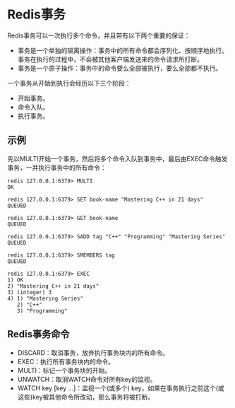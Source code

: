 # Redis事务
Redis事务可以一次执行多个命令，并且带有以下两个重要的保证：

* 事务是一个单独的隔离操作：事务中的所有命令都会序列化、按顺序地执行。事务在执行的过程中，不会被其他客户端发送来的命令请求所打断。
* 事务是一个原子操作：事务中的命令要么全部被执行，要么全部都不执行。

一个事务从开始到执行会经历以下三个阶段：

* 开始事务。
* 命令入队。
* 执行事务。

## 示例
先以MULTI开始一个事务，然后将多个命令入队到事务中，最后由EXEC命令触发事务，一并执行事务中的所有命令：

```
redis 127.0.0.1:6379> MULTI
OK

redis 127.0.0.1:6379> SET book-name "Mastering C++ in 21 days"
QUEUED

redis 127.0.0.1:6379> GET book-name
QUEUED

redis 127.0.0.1:6379> SADD tag "C++" "Programming" "Mastering Series"
QUEUED

redis 127.0.0.1:6379> SMEMBERS tag
QUEUED

redis 127.0.0.1:6379> EXEC
1) OK
2) "Mastering C++ in 21 days"
3) (integer) 3
4) 1) "Mastering Series"
   2) "C++"
   3) "Programming"

```
## Redis事务命令
* DISCARD：取消事务，放弃执行事务块内的所有命令。
* EXEC：执行所有事务块内的命令。
* MULTI：标记一个事务块的开始。
* UNWATCH：取消WATCH命令对所有key的监视。
* WATCH key [key ...]：监视一个(或多个) key，如果在事务执行之前这个(或这些)key被其他命令所改动，那么事务将被打断。